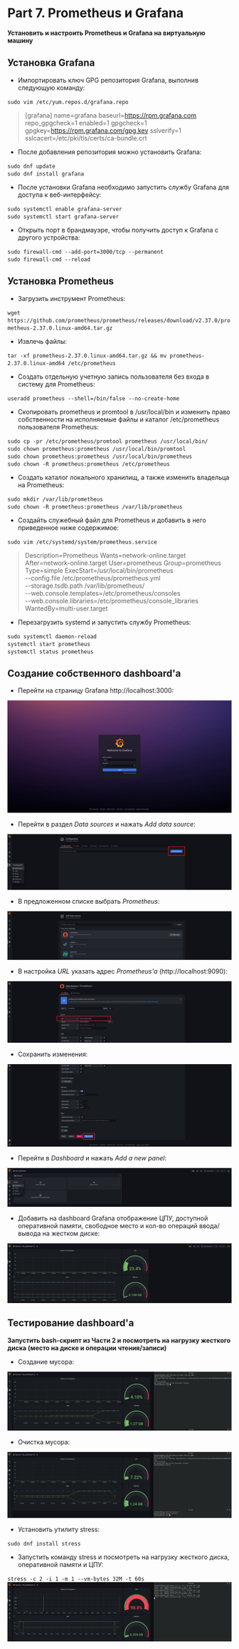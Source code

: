 # Part 7. Prometheus и Grafana

**Установить и настроить Prometheus и Grafana на виртуальную машину**

## Установка Grafana

- Импортировать ключ GPG репозитория Grafana, выполнив следующую команду:

`sudo vim /etc/yum.repos.d/grafana.repo` <br>

>[grafana]
name=grafana
baseurl=https://rpm.grafana.com
repo_gpgcheck=1
enabled=1
gpgcheck=1
gpgkey=https://rpm.grafana.com/gpg.key
sslverify=1
sslcacert=/etc/pki/tls/certs/ca-bundle.crt

- После добавления репозитория можно установить Grafana:

`sudo dnf update` <br>
`sudo dnf install grafana` <br>

- После установки Grafana необходимо запустить службу Grafana для доступа к веб-интерфейсу:

`sudo systemctl enable grafana-server` <br>
`sudo systemctl start grafana-server` <br>

- Открыть порт в брандмауэре, чтобы получить доступ к Grafana с другого устройства:

`sudo firewall-cmd --add-port=3000/tcp --permanent` <br>
`sudo firewall-cmd --reload` <br>

## Установка Prometheus

- Загрузить инструмент Prometheus:

`wget https://github.com/prometheus/prometheus/releases/download/v2.37.0/prometheus-2.37.0.linux-amd64.tar.gz` <br>

- Извлечь файлы:

`tar -xf prometheus-2.37.0.linux-amd64.tar.gz && mv prometheus-2.37.0.linux-amd64 /etc/prometheus` <br>

- Создать отдельную учетную запись пользователя без входа в систему для Prometheus:

`useradd prometheus --shell=/bin/false --no-create-home` <br>

- Скопировать prometheus и promtool в /usr/local/bin и изменить право собственности на исполняемые файлы и каталог /etc/prometheus пользователя Prometheus:

`sudo cp -pr /etc/prometheus/promtool prometheus /usr/local/bin/` <br>
`sudo chown prometheus:prometheus /usr/local/bin/promtool` <br>
`sudo chown prometheus:prometheus /usr/local/bin/prometheus` <br>
`sudo chown -R prometheus:prometheus /etc/prometheus` <br>

- Создать каталог локального хранилищ, а также изменить владельца на Prometheus:

`sudo mkdir /var/lib/prometheus` <br>
`sudo chown -R prometheus:prometheus /var/lib/prometheus` <br>

- Создайть служебный файл для Prometheus и добавить в него приведенное ниже содержимое:

`sudo vim /etc/systemd/system/prometheus.service` <br>

>Description=Prometheus
Wants=network-online.target
After=network-online.target
User=prometheus
Group=prometheus
Type=simple
ExecStart=/usr/local/bin/prometheus \
--config.file /etc/prometheus/prometheus.yml \
--storage.tsdb.path /var/lib/prometheus/ \
--web.console.templates=/etc/prometheus/consoles \
--web.console.libraries=/etc/prometheus/console_libraries
WantedBy=multi-user.target

- Перезагрузить systemd и запустить службу Prometheus:

`sudo systemctl daemon-reload` <br>
`systemctl start prometheus` <br>
`systemctl status prometheus` <br>

## Создание собственного dashboard'а

- Перейти на страницу Grafana http://localhost:3000:

<img src="../../misc/images/part_7/1.jpg" alt="1" />

- Перейти в раздел *Data sources* и нажать *Add data source*:

<img src="../../misc/images/part_7/2.jpg" alt="2" />

- В предложенном списке выбрать *Prometheus*:

<img src="../../misc/images/part_7/3.jpg" alt="3" />

- В настройка *URL* указать адрес *Prometheus'а* (http://localhost:9090):

<img src="../../misc/images/part_7/4.jpg" alt="4" />

- Сохранить изменения:

<img src="../../misc/images/part_7/5.jpg" alt="5" />

- Перейти в *Dashboard* и нажать *Add a new panel*:

<img src="../../misc/images/part_7/6.jpg" alt="6" />

- Добавить на dashboard Grafana отображение ЦПУ, доступной оперативной памяти, свободное место и кол-во операций ввода/вывода на жестком диске:

<img src="../../misc/images/part_7/7.jpg" alt="7" />

## Тестирование dashboard'а

**Запустить bash-скрипт из Части 2 и посмотреть на нагрузку жесткого диска (место на диске и операции чтения/записи)**

- Создание мусора:

<img src="../../misc/images/part_7/8.jpg" alt="8" />

- Очистка мусора:

<img src="../../misc/images/part_7/9.jpg" alt="9" />

- Установить утилиту stress:

`sudo dnf install stress` <br>

- Запустить команду stress и посмотреть на нагрузку жесткого диска, оперативной памяти и ЦПУ:

`stress -c 2 -i 1 -m 1 --vm-bytes 32M -t 60s`
<img src="../../misc/images/part_7/10.jpg" alt="10" />